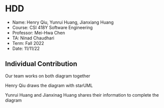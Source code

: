 # HDD

* Name: Henry Qiu, Yunrui Huang, Jianxiang Huang
* Course: CSI 418Y Software Engineering
* Professor: Mei-Hwa Chen
* TA: Ninad Chaudhari
* Term: Fall 2022
* Date: 11/11/22

## Individual Contribution

Our team works on both diagram together

Henry Qiu draws the diagram with starUML

Yunrui Huang and Jianxinag Huang shares their information to complete the diagram
